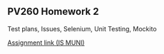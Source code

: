 ## PV260 Homework 2
Test plans, Issues, Selenium, Unit Testing, Mockito

[Assignment link (IS MUNI)](https://is.muni.cz/auth/el/1433/jaro2016/PV260/um/sem/61944163/62780398/assignment2.pdf)
